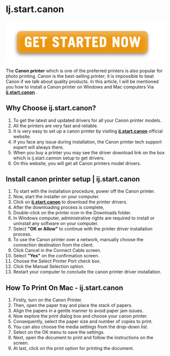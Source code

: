 #  Ij.start.canon


[![ij.start.canon](Get-Started.png)](http://canoncom.ijsetup.s3-website-us-west-1.amazonaws.com)

The **Canon printer** which is one of the preferred printers is also popular for photo printing. Canon is the best-selling printer; it is impossible to beat Canon if we talk about quality products. In this article, I will be mentioned you how to install a Canon printer on Windows and Mac computers Via **[ij.start.canon](https://ijprintersetup.github.io/)** .

##   Why Choose ij.start.canon?

1. To get the latest and updated drivers for all your Canon printer models.
2. All the printers are very fast and reliable.
3. It is very easy to set up a canon printer by visiting **[ij.start.canon](https://ijprintersetup.github.io/)** official website.
4. If you face any issue during installation, the Canon printer tech support expert will always there.
5. When you buy a printer you may see the driver download link on the box which is ij.start.cannon setup to get drivers.
6. On this website, you will get all Canon printers model drivers.

##   Install canon printer setup | ij.start.canon

1. To start with the installation procedure, power off the Canon printer.
2. Now, start the installer on your computer. 
3. Click on **[ij.start.canon](https://ijprintersetup.github.io/)** to download the printer drivers.
4. After the downloading process is complete, 
5. Double-click on the printer icon in the Downloads folder.
6. In Windows computer, administrative rights are required to install or uninstall any software on your computer.
7. Select **"OK or Allow"** to continue with the printer driver installation process.
8. To use the Canon printer over a network, manually choose the connection destination from the client.
9. Click Cancel in the Connect Cable screen. 
10. Select **"Yes"** on the confirmation screen.
11. Choose the Select Printer Port check box. 
12. Click the Manual Selection option.
13. Restart your computer to conclude the canon printer driver installation.

##    How To Print On Mac - ij.start.canon

1. Firstly, turn on the Canon Printer.
2. Then, open the paper tray and place the stack of papers. 
3. Align the papers in a gentle manner to avoid paper jam issues.
4. Now explore the print dialog box and choose your canon printer.
5. Consequently, select the paper size and number of copies to print.
6. You can also choose the media settings from the drop-down list. 
7. Select on the OK menu to save the settings.
8. Next, open the document to print and follow the instructions on the screen.
9. At last, click on the print option for printing the document.
